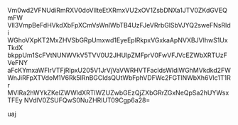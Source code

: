 Vm0wd2VFNUdiRmRXV0doVllteEtXRmxVU2xOV1ZsbDNXa1JTV0ZKdGVEQmFW
Vll3VmpBeFdHVkdXbFpXCmVsWnlWbTB4UzFJeVRrbGlSbVJYQ2sweFNsRldi
WGhoVXpKT2MxZHVSbGRpUmxwd1EyeEplRkpxVGxkaApNVXBJVlhwS1UxTkdX
bkppUm1ScFVtNUNWVkV5TVV0U2JHUlpZMFprV0FwVFJVcEZWbXRTUzFVeFNY
aFcKYmxaWFlrVTFjRlpxU205V1JrVjVaVWRHVTFacldsWldiWGhMVkdkd2FW
WnJiRFpXTVdoM1V6Rk5lRnBGCldsQUtWbFphVDFWc2FGTlNWbXh6Vlc1T1Rr
MVlRa2hWYkZKelZWWldXRTlWZUZwbGEzQjZXbGRrZGxNeQpSa2hUYWsxTFEy
NVdlV0ZSUFQwS0NuZHRlUT09Cgp6a28=

uaj